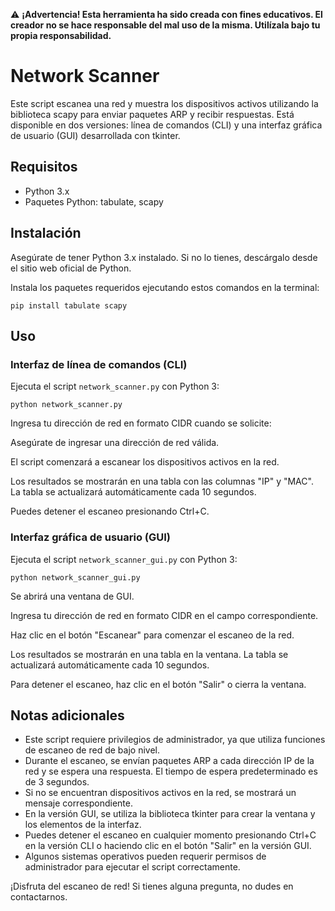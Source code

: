 ⚠️ **¡Advertencia! Esta herramienta ha sido creada con fines educativos. El creador no se hace responsable del mal uso de la misma. Utilízala bajo tu propia responsabilidad.**

# Network Scanner

Este script escanea una red y muestra los dispositivos activos utilizando la biblioteca scapy para enviar paquetes ARP y recibir respuestas. Está disponible en dos versiones: línea de comandos (CLI) y una interfaz gráfica de usuario (GUI) desarrollada con tkinter.

## Requisitos
- Python 3.x
- Paquetes Python: tabulate, scapy

## Instalación
Asegúrate de tener Python 3.x instalado. Si no lo tienes, descárgalo desde el sitio web oficial de Python.

Instala los paquetes requeridos ejecutando estos comandos en la terminal:


`pip install tabulate scapy`


## Uso

### Interfaz de línea de comandos (CLI)
Ejecuta el script `network_scanner.py` con Python 3:

`python network_scanner.py`


Ingresa tu dirección de red en formato CIDR cuando se solicite:

Asegúrate de ingresar una dirección de red válida.


El script comenzará a escanear los dispositivos activos en la red.

Los resultados se mostrarán en una tabla con las columnas "IP" y "MAC". La tabla se actualizará automáticamente cada 10 segundos.

Puedes detener el escaneo presionando Ctrl+C.

### Interfaz gráfica de usuario (GUI)
Ejecuta el script `network_scanner_gui.py` con Python 3:

`python network_scanner_gui.py`

Se abrirá una ventana de GUI.

Ingresa tu dirección de red en formato CIDR en el campo correspondiente.

Haz clic en el botón "Escanear" para comenzar el escaneo de la red.

Los resultados se mostrarán en una tabla en la ventana. La tabla se actualizará automáticamente cada 10 segundos.

Para detener el escaneo, haz clic en el botón "Salir" o cierra la ventana.

## Notas adicionales
- Este script requiere privilegios de administrador, ya que utiliza funciones de escaneo de red de bajo nivel.
- Durante el escaneo, se envían paquetes ARP a cada dirección IP de la red y se espera una respuesta. El tiempo de espera predeterminado es de 3 segundos.
- Si no se encuentran dispositivos activos en la red, se mostrará un mensaje correspondiente.
- En la versión GUI, se utiliza la biblioteca tkinter para crear la ventana y los elementos de la interfaz.
- Puedes detener el escaneo en cualquier momento presionando Ctrl+C en la versión CLI o haciendo clic en el botón "Salir" en la versión GUI.
- Algunos sistemas operativos pueden requerir permisos de administrador para ejecutar el script correctamente.

¡Disfruta del escaneo de red! Si tienes alguna pregunta, no dudes en contactarnos.

